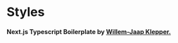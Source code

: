 # **Styles**

#### Next.js Typescript Boilerplate by [Willem-Jaap Klepper.](https://www.linkedin.com/in/willem-jaap-klepper-5778a0195/)
